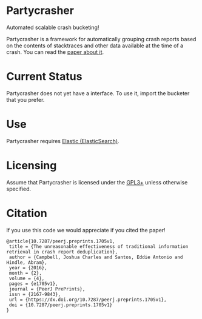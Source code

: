 # Partycrasher
Automated scalable crash bucketing!

Partycrasher is a framework for automatically grouping crash
reports based on the contents of stacktraces and other
data available at the time of a crash. You can read the [paper about it](https://peerj.com/preprints/1705/).

# Current Status

Partycrasher does not yet have a interface. To use it, import
the bucketer that you prefer.

# Use

Partycrasher requires [Elastic (ElasticSearch)](https://www.elastic.co/).

# Licensing

Assume that Partycrasher is licensed under the [GPL3+](LICENSE) unless otherwise
specified.

# Citation

If you use this code we would appreciate if you cited the paper!

~~~
@article{10.7287/peerj.preprints.1705v1,
 title = {The unreasonable effectiveness of traditional information retrieval in crash report deduplication},
 author = {Campbell, Joshua Charles and Santos, Eddie Antonio and Hindle, Abram},
 year = {2016},
 month = {2},
 volume = {4},
 pages = {e1705v1},
 journal = {PeerJ PrePrints},
 issn = {2167-9843},
 url = {https://dx.doi.org/10.7287/peerj.preprints.1705v1},
 doi = {10.7287/peerj.preprints.1705v1}
}
~~~
